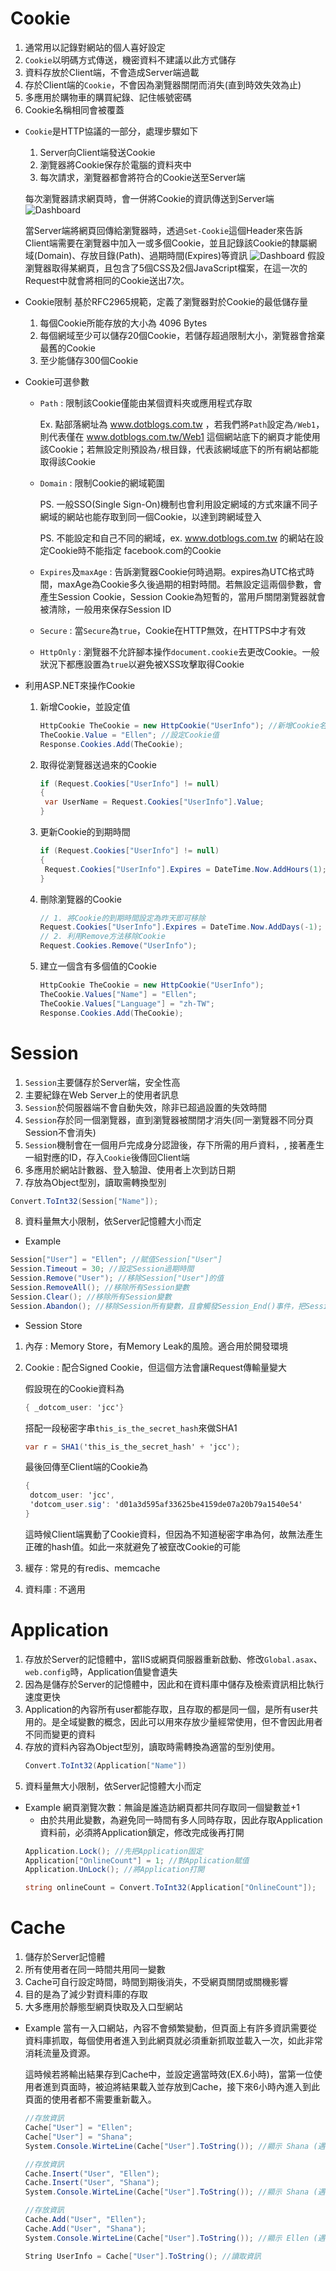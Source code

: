 # Cookie

1. 通常用以記錄對網站的個人喜好設定
2. `Cookie`以明碼方式傳送，機密資料不建議以此方式儲存
3. 資料存放於Client端，不會造成Server端過載
4. 存於Client端的`Cookie`，不會因為瀏覽器關閉而消失(直到時效失效為止)
5. 多應用於購物車的購買紀錄、記住帳號密碼
6. Cookie名稱相同會被覆蓋

- `Cookie`是HTTP協議的一部分，處理步驟如下
  1. Server向Client端發送Cookie
  2. 瀏覽器將Cookie保存於電腦的資料夾中
  3. 每次請求，瀏覽器都會將符合的Cookie送至Server端
  
  每次瀏覽器請求網頁時，會一併將Cookie的資訊傳送到Server端
  ![Dashboard](https://github.com/YiHsuanLi0113/DailyNote/blob/master/Images/requestCookie.JPG)
  
  當Server端將網頁回傳給瀏覽器時，透過`Set-Cookie`這個Header來告訴Client端需要在瀏覽器中加入一或多個Cookie，並且記錄該Cookie的隸屬網域(Domain)、存放目錄(Path)、過期時間(Expires)等資訊
  ![Dashboard](https://github.com/YiHsuanLi0113/DailyNote/blob/master/Images/responseCookie.JPG)
  假設瀏覽器取得某網頁，且包含了5個CSS及2個JavaScript檔案，在這一次的Request中就會將相同的Cookie送出7次。
  
- Cookie限制
  基於RFC2965規範，定義了瀏覽器對於Cookie的最低儲存量
  1. 每個Cookie所能存放的大小為 4096 Bytes
  2. 每個網域至少可以儲存20個Cookie，若儲存超過限制大小，瀏覽器會捨棄最舊的Cookie
  3. 至少能儲存300個Cookie

- Cookie可選參數
  - `Path` : 限制該Cookie僅能由某個資料夾或應用程式存取
  
    Ex. 點部落網址為 www.dotblogs.com.tw ，若我們將`Path`設定為`/Web1`，則代表僅在 www.dotblogs.com.tw/Web1 這個網站底下的網頁才能使用該Cookie；若無設定則預設為`/`根目錄，代表該網域底下的所有網站都能取得該Cookie
  - `Domain` : 限制Cookie的網域範圍
  
    PS. 一般SSO(Single Sign-On)機制也會利用設定網域的方式來讓不同子網域的網站也能存取到同一個Cookie，以達到跨網域登入
    
    PS. 不能設定和自己不同的網域，ex. www.dotblogs.com.tw 的網站在設定Cookie時不能指定 facebook.com的Cookie
  - `Expires`及`maxAge` : 告訴瀏覽器Cookie何時過期。expires為UTC格式時間，maxAge為Cookie多久後過期的相對時間。若無設定這兩個參數，會產生Session Cookie，Session Cookie為短暫的，當用戶關閉瀏覽器就會被清除，一般用來保存Session ID 
  - `Secure` : 當`Secure`為`true`，Cookie在HTTP無效，在HTTPS中才有效
  - `HttpOnly` : 瀏覽器不允許腳本操作`document.cookie`去更改Cookie。一般狀況下都應設置為`true`以避免被XSS攻擊取得Cookie
  
- 利用ASP.NET來操作Cookie
  1. 新增Cookie，並設定值
     ```C#
     HttpCookie TheCookie = new HttpCookie("UserInfo"); //新增Cookie名稱為UserInfo
     TheCookie.Value = "Ellen"; //設定Cookie值
     Response.Cookies.Add(TheCookie);
     ```
  2. 取得從瀏覽器送過來的Cookie
     ```C#
     if (Request.Cookies["UserInfo"] != null)
     {
      var UserName = Request.Cookies["UserInfo"].Value;
     }
     ```
  3. 更新Cookie的到期時間
     ```C#
     if (Request.Cookies["UserInfo"] != null)
     {
      Request.Cookies["UserInfo"].Expires = DateTime.Now.AddHours(1);
     }
     ```
  4. 刪除瀏覽器的Cookie
     ```C#
     // 1. 將Cookie的到期時間設定為昨天即可移除
     Request.Cookies["UserInfo"].Expires = DateTime.Now.AddDays(-1);
     // 2. 利用Remove方法移除Cookie
     Request.Cookies.Remove("UserInfo");
     ```
  5. 建立一個含有多個值的Cookie
     ```C#
     HttpCookie TheCookie = new HttpCookie("UserInfo");
     TheCookie.Values["Name"] = "Ellen";
     TheCookie.Values["Language"] = "zh-TW";
     Response.Cookies.Add(TheCookie);
     ```

# Session

1. `Session`主要儲存於Server端，安全性高
2. 主要紀錄在Web Server上的使用者訊息
3. `Session`於伺服器端不會自動失效，除非已超過設置的失效時間
4. `Session`存於同一個瀏覽器，直到瀏覽器被關閉才消失(同一瀏覽器不同分頁Session不會消失)
5. `Session`機制會在一個用戶完成身分認證後，存下所需的用戶資料，, 接著產生一組對應的ID，存入`Cookie`後傳回Client端
6. 多應用於網站計數器、登入驗證、使用者上次到訪日期
7. 存放為Object型別，讀取需轉換型別
  ```C#
  Convert.ToInt32(Session["Name"]);
  ```
8. 資料量無大小限制，依Server記憶體大小而定

- Example
```C#
Session["User"] = "Ellen"; //賦值Session["User"]
Session.Timeout = 30; //設定Session過期時間
Session.Remove("User"); //移除Session["User"]的值
Session.RemoveAll(); //移除所有Session變數
Session.Clear(); //移除所有Session變數
Session.Abandon(); //移除Session所有變數，且會觸發Session_End()事件，把Session["User"] Dispose
```

- Session Store
1. 內存 : Memory Store，有Memory Leak的風險。適合用於開發環境
2. Cookie : 配合Signed Cookie，但這個方法會讓Request傳輸量變大
   
   假設現在的Cookie資料為
   ```C#
   { _dotcom_user: 'jcc'}
   ```
   搭配一段秘密字串`this_is_the_secret_hash`來做SHA1
   ```C#
   var r = SHA1('this_is_the_secret_hash' + 'jcc');
   ```
   最後回傳至Client端的Cookie為
   ```C#
   {
    dotcom_user: 'jcc',
    'dotcom_user.sig': 'd01a3d595af33625be4159de07a20b79a1540e54'
   }
   ```
   這時候Client端異動了Cookie資料，但因為不知道秘密字串為何，故無法產生正確的hash值。如此一來就避免了被竄改Cookie的可能
3. 緩存 : 常見的有redis、memcache
4. 資料庫 : 不適用


# Application

1. 存放於Server的記憶體中，當IIS或網頁伺服器重新啟動、修改`Global.asax`、`web.config`時，Application值變會遺失
2. 因為是儲存於Server的記憶體中，因此和在資料庫中儲存及檢索資訊相比執行速度更快
3. Application的內容所有user都能存取，且存取的都是同一個，是所有user共用的。是全域變數的概念，因此可以用來存放少量經常使用，但不會因此用者不同而變更的資料
4. 存放的資料內容為Object型別，讀取時需轉換為適當的型別使用。
   ```C#
   Convert.ToInt32(Application["Name"])
   ```
5. 資料量無大小限制，依Server記憶體大小而定

- Example
  網頁瀏覽次數：無論是誰造訪網頁都共同存取同一個變數並+1
   - 由於共用此變數，為避免同一時間有多人同時存取，因此存取Application資料前，必須將Application鎖定，修改完成後再打開
   ```C#
   Application.Lock(); //先把Application固定
   Application["OnlineCount"] = 1; //對Application賦值 
   Application.UnLock(); //將Application打開
   
   string onlineCount = Convert.ToInt32(Application["OnlineCount"]);
   ```
   
# Cache

1. 儲存於Server記憶體
2. 所有使用者在同一時間共用同一變數
3. Cache可自行設定時間，時間到期後消失，不受網頁關閉或關機影響
4. 目的是為了減少對資料庫的存取
5. 大多應用於靜態型網頁快取及入口型網站

- Example
  當有一入口網站，內容不會頻繁變動，但頁面上有許多資訊需要從資料庫抓取，每個使用者進入到此網頁就必須重新抓取並載入一次，如此非常消耗流量及資源。
  
  這時候若將輸出結果存到Cache中，並設定適當時效(EX.6小時)，當第一位使用者進到頁面時，被迫將結果載入並存放到Cache，接下來6小時內進入到此頁面的使用者都不需要重新載入。
  
  ```C#
  //存放資訊
  Cache["User"] = "Ellen"; 
  Cache["User"] = "Shana"; 
  System.Console.WirteLine(Cache["User"].ToString()); //顯示 Shana (遇到同名，第二次會覆蓋第一次)
  
  //存放資訊
  Cache.Insert("User", "Ellen"); 
  Cache.Insert("User", "Shana");
  System.Console.WirteLine(Cache["User"].ToString()); //顯示 Shana (遇到同名，第二次會覆蓋第一次)
  
  //存放資訊
  Cache.Add("User", "Ellen"); 
  Cache.Add("User", "Shana"); 
  System.Console.WirteLine(Cache["User"].ToString()); //顯示 Ellen (遇到同名，第二次會失敗)
  
  String UserInfo = Cache["User"].ToString(); //讀取資訊
  ```


  

